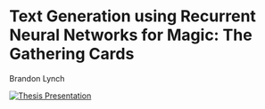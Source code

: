 # Text Generation using Recurrent Neural Networks for Magic: The Gathering Cards

Brandon Lynch

[![Thesis Presentation](https://img.youtube.com/vi/vNRrNw_zk6Y/sddefault.jpg)](https://youtu.be/vNRrNw_zk6Y)